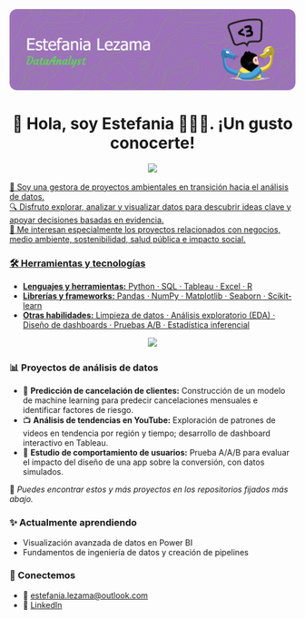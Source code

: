 ![Header](./header_pythocat_elb.png)

<h1 align="center">👋 Hola, soy Estefania 👩🏻‍💻. ¡Un gusto conocerte!</h1>

<div align="center">
<a href="https://ossinsight.io">
  <img src="/web/static/img/screenshots/homepage.gif" height=360
</a>
</div>

🌱 Soy una gestora de proyectos ambientales en transición hacia el análisis de datos.  
🔍 Disfruto explorar, analizar y visualizar datos para descubrir ideas clave y apoyar decisiones basadas en evidencia.  
🧠 Me interesan especialmente los proyectos relacionados con negocios, medio ambiente, sostenibilidad, salud pública e impacto social.

### 🛠️ Herramientas y tecnologías
- **Lenguajes y herramientas:** Python · SQL · Tableau  · Excel · R
- **Librerías y frameworks:** Pandas · NumPy · Matplotlib · Seaborn · Scikit-learn  
- **Otras habilidades:** Limpieza de datos · Análisis exploratorio (EDA) · Diseño de dashboards · Pruebas A/B  · Estadística inferencial

<p align="center">
  <a href="https://skillicons.dev">
    <img src="https://skillicons.dev/icons?i=py,r,sqlite,postgres" />
  </a>
</p>

### 📊 Proyectos de análisis de datos
- 🔄 **Predicción de cancelación de clientes:** Construcción de un modelo de machine learning para predecir cancelaciones mensuales e identificar factores de riesgo.
- 📺 **Análisis de tendencias en YouTube:** Exploración de patrones de videos en tendencia por región y tiempo; desarrollo de dashboard interactivo en Tableau.
- 📱 **Estudio de comportamiento de usuarios:** Prueba A/A/B para evaluar el impacto del diseño de una app sobre la conversión, con datos simulados.

📌 *Puedes encontrar estos y más proyectos en los repositorios fijados más abajo.*

### ✨ Actualmente aprendiendo
- Visualización avanzada de datos en Power BI  
- Fundamentos de ingeniería de datos y creación de pipelines  

### 🤝 Conectemos
- 📧 estefania.lezama@outlook.com
- 💼 [LinkedIn](https://www.linkedin.com/in/estefanialezama)  
